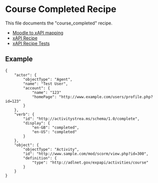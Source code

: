 # Course Completed Recipe
This file documents the "course_completed" recipe.

- [Moodle to xAPI mapping](../../classes/xapi/service.php#L8)
- [xAPI Recipe](../../classes/xapi/recipes/course_completed.php)
- [xAPI Recipe Tests](../../Tests/Xapi/Recipes/CourseCompletedTest.php)

## Example
```
{
    "actor": {
        "objectType": "Agent",
        "name": "Test User",
        "account": {
            "name": "123"
            "homePage": "http://www.example.com/users/profile.php?id=123"
        }
    },
    "verb": {
        "id": "http://activitystrea.ms/schema/1.0/complete",
        "display": {
            "en-GB": "completed",
            "en-US": "completed"
        }
    },
    "object": {
        "objectType": "Activity",
        "id": "http://www.sample.com/mod/scorm/view.php?id=300",
        "definition": {
            "type": "http://adlnet.gov/expapi/activities/course"
        }
    }
}
```

